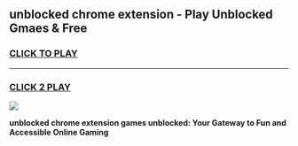 
## unblocked chrome extension - Play Unblocked Gmaes & Free
<h3>
<a href="https://news.freeplayer.one?title=unblocked_chrome_extension&ref=16F">CLICK TO PLAY</a></h3>
<hr>

<h3>
<a href="https://news.freeplayer.one?title=unblocked_chrome_extension&ref=16F">CLICK 2 PLAY</a>
  
</h3>

<a href="https://news.freeplayer.one?title=unblocked_chrome_extension&ref=16F/"><img src="https://clearcache.store/games.png"></a>


**unblocked chrome extension games unblocked: Your Gateway to Fun and Accessible Online Gaming**
